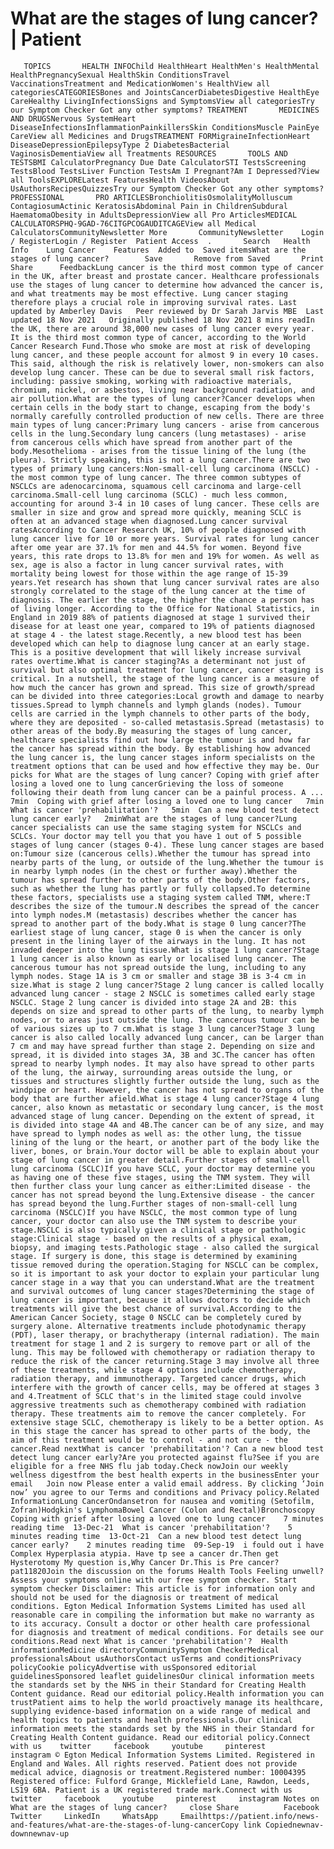 # What are the stages of lung cancer? | Patient

       TOPICS       HEALTH INFOChild HealthHeart HealthMen's HealthMental HealthPregnancySexual HealthSkin ConditionsTravel VaccinationsTreatment and MedicationWomen's HealthView all categoriesCATEGORIESBones and JointsCancerDiabetesDigestive HealthEye CareHealthy LivingInfectionsSigns and SymptomsView all categoriesTry our Symptom Checker Got any other symptoms? TREATMENT       MEDICINES AND DRUGSNervous SystemHeart DiseaseInfectionsInflammationPainkillersSkin ConditionsMuscle PainEye CareView all Medicines and DrugsTREATMENT FORMigraineInfectionHeart DiseaseDepressionEpilepsyType 2 DiabetesBacterial VaginosisDementiaView all Treatments RESOURCES       TOOLS AND TESTSBMI CalculatorPregnancy Due Date CalculatorSTI TestsScreening TestsBlood TestsLiver Function TestsAm I Pregnant?Am I Depressed?View all ToolsEXPLORELatest FeaturesHealth VideosAbout UsAuthorsRecipesQuizzesTry our Symptom Checker Got any other symptoms? PROFESSIONAL       PRO ARTICLESBronchiolitisOsmolalityMolluscum ContagiosumActinic KeratosisAbdominal Pain in ChildrenSubdural HaematomaObesity in AdultsDepressionView all Pro ArticlesMEDICAL CALCULATORSPHQ-9GAD-76CITGPCOGAUDITCAGEView all Medical CalculatorsCommunityNewsletter More       CommunityNewsletter    Login / RegisterLogin / Register  Patient Access  .       Search   Health Info    Lung Cancer    Features  Added to  Saved itemsWhat are the stages of lung cancer?        Save       Remove from Saved       Print      Share      FeedbackLung cancer is the third most common type of cancer in the UK, after breast and prostate cancer. Healthcare professionals use the stages of lung cancer to determine how advanced the cancer is, and what treatments may be most effective. Lung cancer staging therefore plays a crucial role in improving survival rates. Last updated by Amberley Davis   Peer reviewed by Dr Sarah Jarvis MBE  Last updated 18 Nov 2021   Originally published 18 Nov 2021 8 mins readIn the UK, there are around 38,000 new cases of lung cancer every year. It is the third most common type of cancer, according to the World Cancer Research Fund.Those who smoke are most at risk of developing lung cancer, and these people account for almost 9 in every 10 cases. This said, although the risk is relatively lower, non-smokers can also develop lung cancer. These can be due to several small risk factors, including: passive smoking, working with radioactive materials, chromium, nickel, or asbestos, living near background radiation, and air pollution.What are the types of lung cancer?Cancer develops when certain cells in the body start to change, escaping from the body's normally carefully controlled production of new cells. There are three main types of lung cancer:Primary lung cancers - arise from cancerous cells in the lung.Secondary lung cancers (lung metastases) - arise from cancerous cells which have spread from another part of the body.Mesothelioma - arises from the tissue lining of the lung (the pleura). Strictly speaking, this is not a lung cancer.There are two types of primary lung cancers:Non-small-cell lung carcinoma (NSCLC) - the most common type of lung cancer. The three common subtypes of NSCLCs are adenocarcinoma, squamous cell carcinoma and large-cell carcinoma.Small-cell lung carcinoma (SCLC) - much less common, accounting for around 3-4 in 10 cases of lung cancer. These cells are smaller in size and grow and spread more quickly, meaning SCLC is often at an advanced stage when diagnosed.Lung cancer survival ratesAccording to Cancer Research UK, 10% of people diagnosed with lung cancer live for 10 or more years. Survival rates for lung cancer after ome year are 37.1% for men and 44.5% for women. Beyond five years, this rate drops to 13.8% for men and 19% for women. As well as sex, age is also a factor in lung cancer survival rates, with mortality being lowest for those within the age range of 15-39 years.Yet research has shown that lung cancer survival rates are also strongly correlated to the stage of the lung cancer at the time of diagnosis. The earlier the stage, the higher the chance a person has of living longer. According to the Office for National Statistics, in England in 2019 88% of patients diagnosed at stage 1 survived their disease for at least one year, compared to 19% of patients diagnosed at stage 4 - the latest stage.Recently, a new blood test has been developed which can help to diagnose lung cancer at an early stage. This is a positive development that will likely increase survival rates overtime.What is cancer staging?As a determinant not just of survival but also optimal treatment for lung cancer, cancer staging is critical. In a nutshell, the stage of the lung cancer is a measure of how much the cancer has grown and spread. This size of growth/spread can be divided into three categories:Local growth and damage to nearby tissues.Spread to lymph channels and lymph glands (nodes). Tumour cells are carried in the lymph channels to other parts of the body, where they are deposited - so-called metastasis.Spread (metastasis) to other areas of the body.By measuring the stages of lung cancer, healthcare specialists find out how large the tumour is and how far the cancer has spread within the body. By establishing how advanced the lung cancer is, the lung cancer stages inform specialists on the treatment options that can be used and how effective they may be. Our picks for What are the stages of lung cancer? Coping with grief after losing a loved one to lung cancerGrieving the loss of someone following their death from lung cancer can be a painful process. A ...   7min  Coping with grief after losing a loved one to lung cancer   7min  What is cancer 'prehabilitation'?   5min  Can a new blood test detect lung cancer early?   2minWhat are the stages of lung cancer?Lung cancer specialists can use the same staging system for NSCLCs and SCLCs. Your doctor may tell you that you have 1 out of 5 possible stages of lung cancer (stages 0-4). These lung cancer stages are based on:Tumour size (cancerous cells).Whether the tumour has spread into nearby parts of the lung, or outside of the lung.Whether the tumour is in nearby lymph nodes (in the chest or further away).Whether the tumour has spread further to other parts of the body.Other factors, such as whether the lung has partly or fully collapsed.To determine these factors, specialists use a staging system called TNM, where:T describes the size of the tumour.N describes the spread of the cancer into lymph nodes.M (metastasis) describes whether the cancer has spread to another part of the body.What is stage 0 lung cancer?The earliest stage of lung cancer, stage 0 is when the cancer is only present in the lining layer of the airways in the lung. It has not invaded deeper into the lung tissue.What is stage 1 lung cancer?Stage 1 lung cancer is also known as early or localised lung cancer. The cancerous tumour has not spread outside the lung, including to any lymph nodes. Stage 1A is 3 cm or smaller and stage 3B is 3-4 cm in size.What is stage 2 lung cancer?Stage 2 lung cancer is called locally advanced lung cancer - stage 2 NSCLC is sometimes called early stage NSCLC. Stage 2 lung cancer is divided into stage 2A and 2B: this depends on size and spread to other parts of the lung, to nearby lymph nodes, or to areas just outside the lung. The cancerous tumour can be of various sizes up to 7 cm.What is stage 3 lung cancer?Stage 3 lung cancer is also called locally advanced lung cancer, can be larger than 7 cm and may have spread further than stage 2. Depending on size and spread, it is divided into stages 3A, 3B and 3C.The cancer has often spread to nearby lymph nodes. It may also have spread to other parts of the lung, the airway, surrounding areas outside the lung, or tissues and structures slightly further outside the lung, such as the windpipe or heart. However, the cancer has not spread to organs of the body that are further afield.What is stage 4 lung cancer?Stage 4 lung cancer, also known as metastatic or secondary lung cancer, is the most advanced stage of lung cancer. Depending on the extent of spread, it is divided into stage 4A and 4B.The cancer can be of any size, and may have spread to lymph nodes as well as: the other lung, the tissue lining of the lung or the heart, or another part of the body like the liver, bones, or brain.Your doctor will be able to explain about your stage of lung cancer in greater detail.Further stages of small-cell lung carcinoma (SCLC)If you have SCLC, your doctor may determine you as having one of these five stages, using the TNM system. They will then further class your lung cancer as either:Limited disease - the cancer has not spread beyond the lung.Extensive disease - the cancer has spread beyond the lung.Further stages of non-small-cell lung carcinoma (NSCLC)If you have NSCLC, the most common type of lung cancer, your doctor can also use the TNM system to describe your stage.NSCLC is also typically given a clinical stage or pathologic stage:Clinical stage - based on the results of a physical exam, biopsy, and imaging tests.Pathologic stage - also called the surgical stage. If surgery is done, this stage is determined by examining tissue removed during the operation.Staging for NSCLC can be complex, so it is important to ask your doctor to explain your particular lung cancer stage in a way that you can understand.What are the treatment and survival outcomes of lung cancer stages?Determining the stage of lung cancer is important, because it allows doctors to decide which treatments will give the best chance of survival.According to the American Cancer Society, stage 0 NSCLC can be completely cured by surgery alone. Alternative treatments include photodynamic therapy (PDT), laser therapy, or brachytherapy (internal radiation). The main treatment for stage 1 and 2 is surgery to remove part or all of the lung. This may be followed with chemotherapy or radiation therapy to reduce the risk of the cancer returning.Stage 3 may involve all three of these treatments, while stage 4 options include chemotherapy, radiation therapy, and immunotherapy. Targeted cancer drugs, which interfere with the growth of cancer cells, may be offered at stages 3 and 4.Treatment of SCLC that's in the limited stage could involve aggressive treatments such as chemotherapy combined with radiation therapy. These treatments aim to remove the cancer completely. For extensive stage SCLC, chemotherapy is likely to be a better option. As in this stage the cancer has spread to other parts of the body, the aim of this treatment would be to control - and not cure - the cancer.Read nextWhat is cancer 'prehabilitation'? Can a new blood test detect lung cancer early?Are you protected against flu?See if you are eligible for a free NHS flu jab today.Check nowJoin our weekly wellness digestfrom the best health experts in the businessEnter your email   Join now Please enter a valid email address. By clicking ‘Join now’ you agree to our Terms and conditions and Privacy policy.Related InformationLung CancerOndansetron for nausea and vomiting (Setofilm, Zofran)Hodgkin's LymphomaBowel Cancer (Colon and Rectal)Bronchoscopy  Coping with grief after losing a loved one to lung cancer    7 minutes reading time  13-Dec-21  What is cancer 'prehabilitation'?    5 minutes reading time  13-Oct-21  Can a new blood test detect lung cancer early?    2 minutes reading time  09-Sep-19  i fould out i have Complex Hyperplasia atypia. Have tp see a cancer dr.Then get Hysterotomy My question is,Why Cancer Dr.This is Pre cancer?   pat11820Join the discussion on the forums Health Tools Feeling unwell?Assess your symptoms online with our free symptom checker. Start symptom checker Disclaimer: This article is for information only and should not be used for the diagnosis or treatment of medical conditions. Egton Medical Information Systems Limited has used all reasonable care in compiling the information but make no warranty as to its accuracy. Consult a doctor or other health care professional for diagnosis and treatment of medical conditions. For details see our conditions.Read next What is cancer 'prehabilitation'?  Health informationMedicine directoryCommunitySymptom CheckerMedical professionalsAbout usAuthorsContact usTerms and conditionsPrivacy policyCookie policyAdvertise with usSponsored editorial guidelinesSponsored leaflet guidelinesOur clinical information meets the standards set by the NHS in their Standard for Creating Health Content guidance. Read our editorial policy.Health information you can trustPatient aims to help the world proactively manage its healthcare, supplying evidence-based information on a wide range of medical and health topics to patients and health professionals.Our clinical information meets the standards set by the NHS in their Standard for Creating Health Content guidance. Read our editorial policy.Connect with us    twitter     facebook     youtube     pinterest     instagram © Egton Medical Information Systems Limited. Registered in England and Wales. All rights reserved. Patient does not provide medical advice, diagnosis or treatment.Registered number: 10004395 Registered office: Fulford Grange, Micklefield Lane, Rawdon, Leeds, LS19 6BA. Patient is a UK registered trade mark.Connect with us    twitter     facebook     youtube     pinterest     instagram Notes on What are the stages of lung cancer?     close Share          Facebook     Twitter     LinkedIn     WhatsApp     Emailhttps://patient.info/news-and-features/what-are-the-stages-of-lung-cancerCopy link Copiednewnav-downnewnav-up


